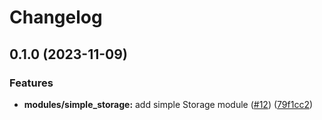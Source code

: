 # Changelog

## 0.1.0 (2023-11-09)


### Features

* **modules/simple_storage:** add simple Storage module ([#12](https://github.com/zencore-dev/terraform-releases-pls/issues/12)) ([79f1cc2](https://github.com/zencore-dev/terraform-releases-pls/commit/79f1cc2b8053fc61b7627ab0991728718d290897))

